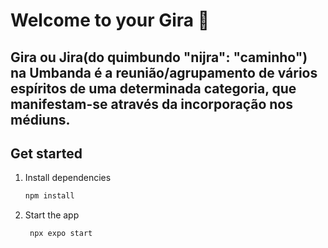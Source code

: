 # Welcome to your Gira 👋

## Gira ou Jira(do quimbundo "nijra": "caminho") na Umbanda é a reunião/agrupamento de vários espíritos de uma determinada categoria, que manifestam-se através da incorporação nos médiuns.

## Get started

1. Install dependencies

   ```bash
   npm install
   ```

2. Start the app

   ```bash
    npx expo start
   ```


